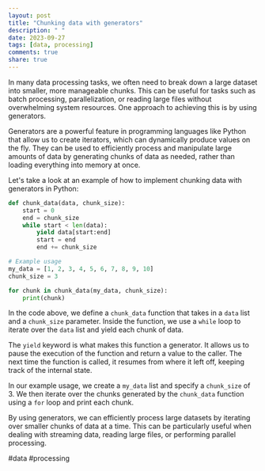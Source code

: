 ```yaml
---
layout: post
title: "Chunking data with generators"
description: " "
date: 2023-09-27
tags: [data, processing]
comments: true
share: true
---
```


In many data processing tasks, we often need to break down a large dataset into smaller, more manageable chunks. This can be useful for tasks such as batch processing, parallelization, or reading large files without overwhelming system resources. One approach to achieving this is by using generators.

Generators are a powerful feature in programming languages like Python that allow us to create iterators, which can dynamically produce values on the fly. They can be used to efficiently process and manipulate large amounts of data by generating chunks of data as needed, rather than loading everything into memory at once.

Let's take a look at an example of how to implement chunking data with generators in Python:

```python
def chunk_data(data, chunk_size):
    start = 0
    end = chunk_size
    while start < len(data):
        yield data[start:end]
        start = end
        end += chunk_size

# Example usage
my_data = [1, 2, 3, 4, 5, 6, 7, 8, 9, 10]
chunk_size = 3

for chunk in chunk_data(my_data, chunk_size):
    print(chunk)
```

In the code above, we define a `chunk_data` function that takes in a `data` list and a `chunk_size` parameter. Inside the function, we use a `while` loop to iterate over the `data` list and yield each chunk of data.

The `yield` keyword is what makes this function a generator. It allows us to pause the execution of the function and return a value to the caller. The next time the function is called, it resumes from where it left off, keeping track of the internal state.

In our example usage, we create a `my_data` list and specify a `chunk_size` of 3. We then iterate over the chunks generated by the `chunk_data` function using a `for` loop and print each chunk.

By using generators, we can efficiently process large datasets by iterating over smaller chunks of data at a time. This can be particularly useful when dealing with streaming data, reading large files, or performing parallel processing.

#data #processing